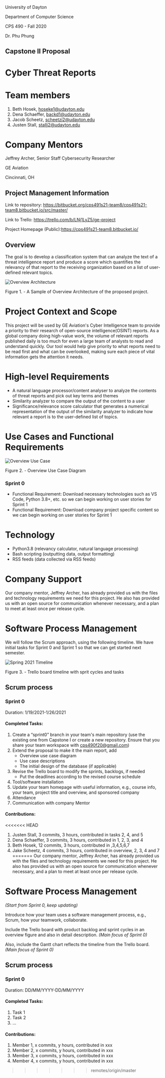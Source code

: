 University of Dayton

Department of Computer Science

CPS 490 - Fall 2020

Dr. Phu Phung

## Capstone II Proposal

# Cyber Threat Reports

# Team members

1. Beth Hosek, hoseke1@udayton.edu
2. Dena Schaeffer, backd1@udayton.edu
3. Jacob Scheetz, scheetzj2@udayton.edu
4. Justen Stall, stallj2@udayton.edu

# Company Mentors

Jeffrey Archer, Senior Staff Cybersecurity Researcher

GE Aviation

Cincinnati, OH

## Project Management Information

Link to repository: <https://bitbucket.org/cps491s21-team8/cps491s21-team8.bitbucket.io/src/master/>

Link to Trello: <https://trello.com/b/LNj1LyZ5/ge-project>

Project Homepage (Public):<https://cps491s21-team8.bitbucket.io/>

## Overview

The goal is to develop a classification system that can analyze the text of a threat intelligence report and produce a score which quantifies the relevancy of that report to the receiving organization based on a list of user-defined relevant topics.

![Overview Architecture](images/Process-diagram491.png)

Figure 1. - A Sample of Overview Architecture of the proposed project.

# Project Context and Scope

This project will be used by GE Aviation's Cyber Intelligence team to provide a priority to their research of open-source intelligence(OSINT) reports. As a global company doing high-value work, the volume of relevant reports published daily is too much for even a large team of analysts to read and understand quickly. Our tool would help give priority to what reports need to be read first and what can be overlooked, making sure each piece of vital information gets the attention it needs.

# High-level Requirements

- A natural language processor/content analyser to analyze the contents of threat reports and pick out key terms and themes
- Similarity analyzer to compare the output of the content to a user
- Significance/relevance score calculator that generates a numerical representation of the output of the similarity analyzer to indicate how relevant a report is to the user-defined list of topics.

# Use Cases and Functional Requirements

![Overview Use Case](images/Overview-usecase.png)

Figure 2. - Overview Use Case Diagram

### Sprint 0

- Functional Requirement: Download necessary technologies such as VS Code, Python 3.8+, etc. so we can begin working on user stories for Sprint 1
- Functional Requirement: Download company project specific content so we can begin working on user stories for Sprint 1

# Technology

- Python3.8 (relevancy calculator, natural language processing)
- Bash scripting (outputting data, output formatting)
- RSS feeds (data collected via RSS feeds)

# Company Support

Our company mentor, Jeffrey Archer, has already provided us with the files and technology requirements we need for this project. He also has provided us with an open source for communication whenever necessary, and a plan to meet at least once per release cycle.

# Software Process Management

We will follow the Scrum approach, using the following timeline. We have initial tasks for Sprint 0 and Sprint 1 so that we can get started next semester.

![Spring 2021 Timeline](images/capstone2Trello.png)

Figure 3. - Trello board timeline with sprit cycles and tasks

## Scrum process

### Sprint 0

Duration: 1/19/2021-1/26/2021

#### Completed Tasks:

1. Create a “sprint0” branch in your team's main repository (use the existing one from Capstone I or create a new repository. Ensure that you share your team workspace with cps490f20@gmail.com)
2. Extend the proposal to make it the main report, add
   - Overview use case diagram
   - Use case descriptions
   - The initial design of the database (if applicable)
3. Revise the Trello board to modify the sprints, backlogs, if needed
   - Put the deadlines according to the revised course schedule
4. Tool/software installation
5. Update your team homepage with useful information, e.g., course info, your team, project title and overview, and sponsored company
6. Attendance
7. Communication with company Mentor

#### Contributions:

<<<<<<< HEAD
1. Justen Stall, 3 commits, 3 hours, contributed in tasks 2, 4, and 5
2. Dena Schaeffer, 3 commits, 3 hours, contributed in 1, 2, 3, and 4
3. Beth Hosek, 12 commits, 3 hours, contributed in ,3,4,5,6,7
4. Jake Scheetz, 4 commits, 3 hours, contributed in overview, 2, 3, 4 and 7
=======
Our company mentor, Jeffrey Archer, has already provided us with the files and technology requirements we need for this project. He also has provided us with an open source for communication whenever necessary, and a plan to meet at least once per release cycle.

# Software Process Management

_(Start from Sprint 0, keep updating)_

Introduce how your team uses a software management process, e.g., Scrum, how your teamwork, collaborate.

Include the Trello board with product backlog and sprint cycles in an overview figure and also in detail description. _(Main focus of Sprint 0)_

Also, include the Gantt chart reflects the timeline from the Trello board. _(Main focus of Sprint 0)_


## Scrum process

### Sprint 0

Duration: DD/MM/YYYY-DD/MM/YYYY

#### Completed Tasks: 

1. Task 1
2. Task 2
3. ...

#### Contributions: 

1.  Member 1, x commits, y hours, contributed in xxx
2.  Member 2, x commits, y hours, contributed in xxx
3.  Member 3, x commits, y hours, contributed in xxx
4.  Member 4, x commits, y hours, contributed in xxx
>>>>>>> remotes/origin/master
